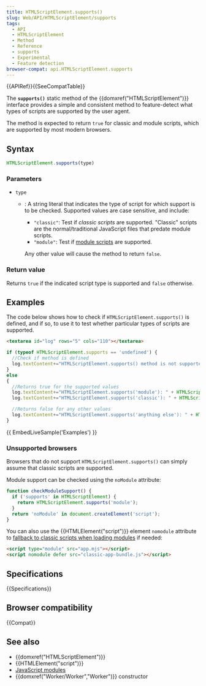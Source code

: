 ```yaml
---
title: HTMLScriptElement.supports()
slug: Web/API/HTMLScriptElement/supports
tags:
  - API
  - HTMLScriptElement
  - Method
  - Reference
  - supports
  - Experimental
  - Feature detection
browser-compat: api.HTMLScriptElement.supports
---
```

{{APIRef}}{{SeeCompatTable}}

The **`supports()`** static method of the {{domxref("HTMLScriptElement")}} interface provides a simple and consistent method to feature-detect what types of scripts are supported by the user agent.

The method is expected to return `true` for classic and module scripts, which are supported by most modern browsers.

## Syntax

```js
HTMLScriptElement.supports(type)
```

### Parameters

- `type`
  - : A string literal that indicates the type of script for which support is to be checked.
      Supported values are case sensitive, and include:
  
    - `"classic"`: Test if _classic scripts_ are supported.
      "Classic" scripts are the normal/traditional JavaScript files that predate module scripts.
    - `"module"`: Test if [module scripts](/en-US/docs/Web/JavaScript/Guide/Modules) are supported.

    Any other value will cause the method to return `false`.
    

### Return value

Returns `true` if the indicated script type is supported and `false` otherwise.

## Examples

The code below shows how to check if `HTMLScriptElement.supports()` is defined, and if so, to use it to test whether particular types of scripts are supported.

```html hidden
<textarea id="log" rows="5" cols="110"></textarea>
```

```js
if (typeof HTMLScriptElement.supports == 'undefined') {
  //Check if method is defined
  log.textContent+="HTMLScriptElement.supports() method is not supported\n";
}
else
{
  //Returns true for the supported values
  log.textContent+="HTMLScriptElement.supports('module'): " + HTMLScriptElement.supports('module') +"\n";
  log.textContent+="HTMLScriptElement.supports('classic'): " + HTMLScriptElement.supports('classic') +"\n";

  //Returns false for any other values
  log.textContent+="HTMLScriptElement.supports('anything else'): " + HTMLScriptElement.supports('anything else') +"\n";
}
```

{{ EmbedLiveSample('Examples') }}


### Unsupported browsers

Browsers that do not support `HTMLScriptElement.supports()` can simply assume that classic scripts are supported.

Module support can be checked using the `noModule` attribute:
```js
function checkModuleSupport() {
  if ('supports' in HTMLScriptElement) {
    return HTMLScriptElement.supports('module');
  }
  return 'noModule' in document.createElement('script');
}
```

You can also use the {{HTMLElement("script")}} element `nomodule` attribute to [fallback to classic scripts when loading modules](/en-US/docs/Web/HTML/Element/script#module_fallback) if needed:
```html
<script type="module" src="app.mjs"></script>
<script nomodule defer src="classic-app-bundle.js"></script>
```


## Specifications

{{Specifications}}

## Browser compatibility

{{Compat}}

## See also

- {{domxref("HTMLScriptElement")}}
- {{HTMLElement("script")}}
- [JavaScript modules](/en-US/docs/Web/JavaScript/Guide/Modules)
- {{domxref("Worker/Worker","Worker")}} constructor